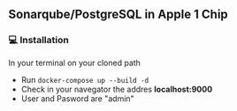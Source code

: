 ## Sonarqube/PostgreSQL in Apple 1 Chip

### ‍💻 Installation

In your terminal on your cloned path

- Run `docker-compose up --build -d`
- Check in your navegator the addres **localhost:9000**
- User and Pasword are "admin"
